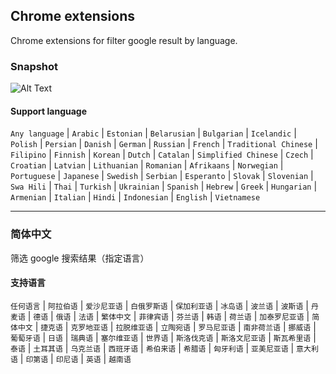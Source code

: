 ## Chrome extensions

Chrome extensions for filter google result by language.

### Snapshot

![Alt Text]('./images/snapshot.gif')

#### Support language

`Any language` | `Arabic` | `Estonian` | `Belarusian` | `Bulgarian` | `Icelandic` | `Polish` | `Persian` | `Danish` | `German` | `Russian` | `French` | `Traditional Chinese` | `Filipino` | `Finnish` | `Korean` | `Dutch` | `Catalan` | `Simplified Chinese` | `Czech` | `Croatian` | `Latvian` | `Lithuanian` | `Romanian` | `Afrikaans` | `Norwegian` | `Portuguese` | `Japanese` | `Swedish` | `Serbian` | `Esperanto` | `Slovak` | `Slovenian` | `Swa Hili` | `Thai` | `Turkish` | `Ukrainian` | `Spanish` | `Hebrew` | `Greek` | `Hungarian` | `Armenian` | `Italian` | `Hindi` | `Indonesian` | `English` | `Vietnamese`


---


### 简体中文

筛选 google 搜索结果（指定语言）

#### 支持语言

`任何语言` | `阿拉伯语` | `爱沙尼亚语` | `白俄罗斯语` | `保加利亚语` | `冰岛语` | `波兰语` | `波斯语` | `丹麦语` | `德语` | `俄语` | `法语` | `繁体中文` | `菲律宾语` | `芬兰语` | `韩语` | `荷兰语` | `加泰罗尼亚语` | `简体中文` | `捷克语` | `克罗地亚语` | `拉脱维亚语` | `立陶宛语` | `罗马尼亚语` | `南非荷兰语` | `挪威语` | `葡萄牙语` | `日语` | `瑞典语` | `塞尔维亚语` | `世界语` | `斯洛伐克语` | `斯洛文尼亚语` | `斯瓦希里语` | `泰语` | `土耳其语` | `乌克兰语` | `西班牙语` | `希伯来语` | `希腊语` | `匈牙利语` | `亚美尼亚语` | `意大利语` | `印第语` | `印尼语` | `英语` | `越南语`

